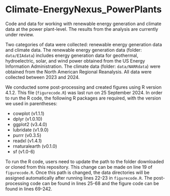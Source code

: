 # Climate-EnergyNexus_PowerPlants

Code and data for working with renewable energy generation and climate data at the power plant-level. The results from the analysis are currently under review. 

Two categories of data were collected: renewable energy generation data and climate data. The renewable energy generation data (folder: `data/EIAdata`) includes energy generation data for geothermal, hydroelectric, solar, and wind power obtained from the US Energy Information Administration. The climate data (folder: `data/NARRdata`) were obtained from the North American Regional Reanalysis. All data were collected between 2023 and 2024.

We conducted some post-processing and created figures using R version 4.1.2. This file (`figurecode.R`) was last run on 25 September 2024. In order to run the R code, the following R packages are required, with the version we used in parentheses: 

*  cowplot (v1.1.1)
*  dplyr (v1.0.10)
*  ggplot2 (v3.4.0)
*  lubridate (v1.9.0)
*  purrr (v0.3.5)
*  readxl (v1.4.1)
*  rnaturalearth (v0.1.0)
*  sf (v1.0-6)

To run the R code, users need to update the path to the folder downloaded or cloned from this repository. This change can be made on line 19 of `figurecode.R`. Once this path is changed, the data directories will be assigned automatically after running lines 22-23 in `figurecode.R`. The post-processing code can be found in lines 25-68 and the figure code can be found in lines 69-242.
